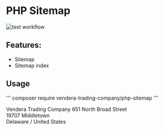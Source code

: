# PHP Sitemap

![test workflow](https://github.com/vendera-trading-company/php-sitemap/actions/workflows/test.yml/badge.svg)

## Features:
- Sitemap
- Sitemap index

## Usage
'''
composer require vendera-trading-company/php-sitemap
'''

Vendera Trading Company
651 North Broad Street<br>
19707 Middletown<br>
Delaware / United States
